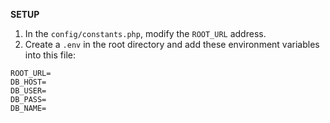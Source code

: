 **SETUP**
1) In the `config/constants.php`, modify the `ROOT_URL` address.
2) Create a `.env` in the root directory and add these environment variables into this file:
```
ROOT_URL=
DB_HOST=
DB_USER=
DB_PASS=
DB_NAME=
```
